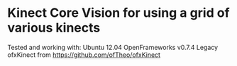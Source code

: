 # Kinect Core Vision for using a grid of various kinects

Tested and working with:
  Ubuntu 12.04
  OpenFrameworks v0.7.4
  Legacy ofxKinect from https://github.com/ofTheo/ofxKinect
